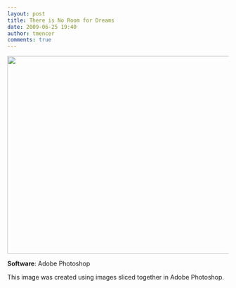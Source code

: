 ```yaml
---
layout: post
title: There is No Room for Dreams
date: 2009-06-25 19:40
author: tmencer
comments: true
---
```

<a href="http://www.cubelabmedia.com/wp-content/uploads/2011/06/there_is_no_room_for_dreams.jpg"><img class="aligncenter size-full wp-image-28" title="there_is_no_room_for_dreams" src="http://www.cubelabmedia.com/wp-content/uploads/2011/06/there_is_no_room_for_dreams.jpg" alt="" width="600" height="450" /></a>

<strong>Software</strong>: Adobe Photoshop

This image was created using images sliced together in Adobe Photoshop.
